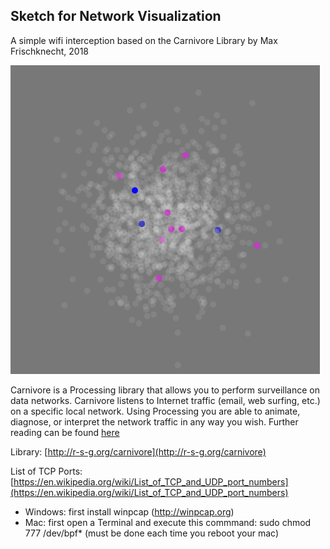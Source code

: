 ## Sketch for Network Visualization

A simple wifi interception based on the Carnivore Library
by Max Frischknecht, 2018

![](preview.png)

Carnivore is a Processing library that allows you to perform surveillance on data networks. Carnivore listens to Internet traffic (email, web surfing, etc.) on a specific local network. Using Processing you are able to animate, diagnose, or interpret the network traffic in any way you wish. Further reading can be found [here](https://processing.org/tutorials/)

Library:
[http://r-s-g.org/carnivore](http://r-s-g.org/carnivore)

List of TCP Ports:
[https://en.wikipedia.org/wiki/List_of_TCP_and_UDP_port_numbers](https://en.wikipedia.org/wiki/List_of_TCP_and_UDP_port_numbers)

+ Windows:  first install winpcap (http://winpcap.org)
+ Mac:      first open a Terminal and execute this commmand: sudo chmod 777 /dev/bpf*
            (must be done each time you reboot your mac)

